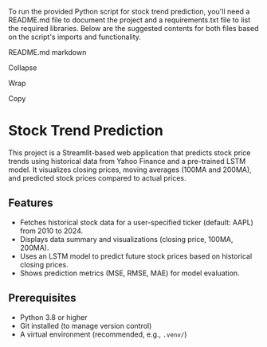 To run the provided Python script for stock trend prediction, you'll need a README.md file to document the project and a requirements.txt file to list the required libraries. Below are the suggested contents for both files based on the script's imports and functionality.

README.md
markdown

Collapse

Wrap

Copy
# Stock Trend Prediction

This project is a Streamlit-based web application that predicts stock price trends using historical data from Yahoo Finance and a pre-trained LSTM model. It visualizes closing prices, moving averages (100MA and 200MA), and predicted stock prices compared to actual prices.

## Features
- Fetches historical stock data for a user-specified ticker (default: AAPL) from 2010 to 2024.
- Displays data summary and visualizations (closing price, 100MA, 200MA).
- Uses an LSTM model to predict future stock prices based on historical closing prices.
- Shows prediction metrics (MSE, RMSE, MAE) for model evaluation.

## Prerequisites
- Python 3.8 or higher
- Git installed (to manage version control)
- A virtual environment (recommended, e.g., `.venv/`)

